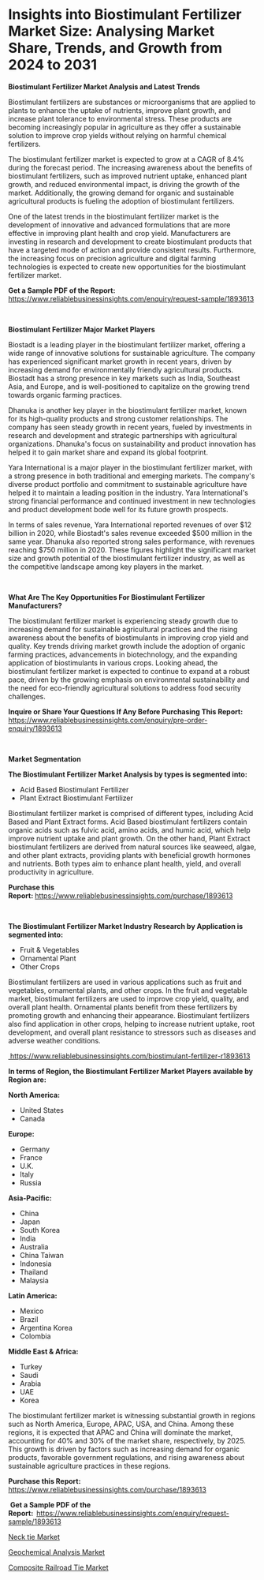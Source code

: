 <p><h1>Insights into Biostimulant Fertilizer Market Size: Analysing Market Share, Trends, and Growth from 2024 to 2031</h1></p><p><strong>Biostimulant Fertilizer Market Analysis and Latest Trends</strong></p>
<p><p>Biostimulant fertilizers are substances or microorganisms that are applied to plants to enhance the uptake of nutrients, improve plant growth, and increase plant tolerance to environmental stress. These products are becoming increasingly popular in agriculture as they offer a sustainable solution to improve crop yields without relying on harmful chemical fertilizers.</p><p>The biostimulant fertilizer market is expected to grow at a CAGR of 8.4% during the forecast period. The increasing awareness about the benefits of biostimulant fertilizers, such as improved nutrient uptake, enhanced plant growth, and reduced environmental impact, is driving the growth of the market. Additionally, the growing demand for organic and sustainable agricultural products is fueling the adoption of biostimulant fertilizers.</p><p>One of the latest trends in the biostimulant fertilizer market is the development of innovative and advanced formulations that are more effective in improving plant health and crop yield. Manufacturers are investing in research and development to create biostimulant products that have a targeted mode of action and provide consistent results. Furthermore, the increasing focus on precision agriculture and digital farming technologies is expected to create new opportunities for the biostimulant fertilizer market.</p></p>
<p><strong>Get a Sample PDF of the Report:&nbsp;</strong> <a href="https://www.reliablebusinessinsights.com/enquiry/request-sample/1893613">https://www.reliablebusinessinsights.com/enquiry/request-sample/1893613</a></p>
<p>&nbsp;</p>
<p><strong>Biostimulant Fertilizer Major Market Players</strong></p>
<p><p>Biostadt is a leading player in the biostimulant fertilizer market, offering a wide range of innovative solutions for sustainable agriculture. The company has experienced significant market growth in recent years, driven by increasing demand for environmentally friendly agricultural products. Biostadt has a strong presence in key markets such as India, Southeast Asia, and Europe, and is well-positioned to capitalize on the growing trend towards organic farming practices.</p><p>Dhanuka is another key player in the biostimulant fertilizer market, known for its high-quality products and strong customer relationships. The company has seen steady growth in recent years, fueled by investments in research and development and strategic partnerships with agricultural organizations. Dhanuka's focus on sustainability and product innovation has helped it to gain market share and expand its global footprint.</p><p>Yara International is a major player in the biostimulant fertilizer market, with a strong presence in both traditional and emerging markets. The company's diverse product portfolio and commitment to sustainable agriculture have helped it to maintain a leading position in the industry. Yara International's strong financial performance and continued investment in new technologies and product development bode well for its future growth prospects.</p><p>In terms of sales revenue, Yara International reported revenues of over $12 billion in 2020, while Biostadt's sales revenue exceeded $500 million in the same year. Dhanuka also reported strong sales performance, with revenues reaching $750 million in 2020. These figures highlight the significant market size and growth potential of the biostimulant fertilizer industry, as well as the competitive landscape among key players in the market.</p></p>
<p>&nbsp;</p>
<p><strong>What Are The Key Opportunities For Biostimulant Fertilizer Manufacturers?</strong></p>
<p><p>The biostimulant fertilizer market is experiencing steady growth due to increasing demand for sustainable agricultural practices and the rising awareness about the benefits of biostimulants in improving crop yield and quality. Key trends driving market growth include the adoption of organic farming practices, advancements in biotechnology, and the expanding application of biostimulants in various crops. Looking ahead, the biostimulant fertilizer market is expected to continue to expand at a robust pace, driven by the growing emphasis on environmental sustainability and the need for eco-friendly agricultural solutions to address food security challenges.</p></p>
<p><strong>Inquire or Share Your Questions If Any Before Purchasing This Report:</strong> <a href="https://www.reliablebusinessinsights.com/enquiry/pre-order-enquiry/1893613">https://www.reliablebusinessinsights.com/enquiry/pre-order-enquiry/1893613</a></p>
<p>&nbsp;</p>
<p><strong>Market Segmentation</strong></p>
<p><strong>The Biostimulant Fertilizer Market Analysis by types is segmented into:</strong></p>
<p><ul><li>Acid Based Biostimulant Fertilizer</li><li>Plant Extract Biostimulant Fertilizer</li></ul></p>
<p><p>Biostimulant fertilizer market is comprised of different types, including Acid Based and Plant Extract forms. Acid Based biostimulant fertilizers contain organic acids such as fulvic acid, amino acids, and humic acid, which help improve nutrient uptake and plant growth. On the other hand, Plant Extract biostimulant fertilizers are derived from natural sources like seaweed, algae, and other plant extracts, providing plants with beneficial growth hormones and nutrients. Both types aim to enhance plant health, yield, and overall productivity in agriculture.</p></p>
<p><strong>Purchase this Report:&nbsp;</strong><a href="https://www.reliablebusinessinsights.com/purchase/1893613">https://www.reliablebusinessinsights.com/purchase/1893613</a></p>
<p>&nbsp;</p>
<p><strong>The Biostimulant Fertilizer Market Industry Research by Application is segmented into:</strong></p>
<p><ul><li>Fruit & Vegetables</li><li>Ornamental Plant</li><li>Other Crops</li></ul></p>
<p><p>Biostimulant fertilizers are used in various applications such as fruit and vegetables, ornamental plants, and other crops. In the fruit and vegetable market, biostimulant fertilizers are used to improve crop yield, quality, and overall plant health. Ornamental plants benefit from these fertilizers by promoting growth and enhancing their appearance. Biostimulant fertilizers also find application in other crops, helping to increase nutrient uptake, root development, and overall plant resistance to stressors such as diseases and adverse weather conditions.</p></p>
<p><a href="https://www.reliablebusinessinsights.com/biostimulant-fertilizer-r1893613">&nbsp;https://www.reliablebusinessinsights.com/biostimulant-fertilizer-r1893613</a></p>
<p><strong>In terms of Region, the Biostimulant Fertilizer Market Players available by Region are:</strong></p>
<p>
    <p> <strong> North America: </strong>
        <ul>
            <li>United States</li>
            <li>Canada</li>
        </ul>
        </p> 
    <p> <strong> Europe: </strong>
        <ul>
            <li>Germany</li>
            <li>France</li>
            <li>U.K.</li>
            <li>Italy</li>
            <li>Russia</li>
        </ul>
        </p> 
    <p> <strong> Asia-Pacific: </strong>
        <ul>
            <li>China</li>
            <li>Japan</li>
            <li>South Korea</li>
            <li>India</li>
            <li>Australia</li>
            <li>China Taiwan</li>
            <li>Indonesia</li>
            <li>Thailand</li>
            <li>Malaysia</li>
        </ul>
        </p> 
    <p> <strong> Latin America: </strong>
        <ul>
            <li>Mexico</li>
            <li>Brazil</li>
            <li>Argentina Korea</li>
            <li>Colombia</li>
        </ul>
        </p> 
    <p> <strong> Middle East & Africa: </strong>
        <ul>
            <li>Turkey</li>
            <li>Saudi</li>
            <li>Arabia</li>
            <li>UAE</li>
            <li>Korea</li>
        </ul>
    </p>
    </p>
<p><p>The biostimulant fertilizer market is witnessing substantial growth in regions such as North America, Europe, APAC, USA, and China. Among these regions, it is expected that APAC and China will dominate the market, accounting for 40% and 30% of the market share, respectively, by 2025. This growth is driven by factors such as increasing demand for organic products, favorable government regulations, and rising awareness about sustainable agriculture practices in these regions.</p></p>
<p><strong>Purchase this Report: </strong><a href="https://www.reliablebusinessinsights.com/purchase/1893613">https://www.reliablebusinessinsights.com/purchase/1893613</a></p>
<p>&nbsp;<strong>Get a Sample PDF of the Report:&nbsp;&nbsp;</strong><a href="https://www.reliablebusinessinsights.com/enquiry/request-sample/1893613">https://www.reliablebusinessinsights.com/enquiry/request-sample/1893613</a></p>
<p><strong></strong></p>
<p><p><a href="https://github.com/xvyfpyhu18/Market-Research-Report-List-1/blob/main/neck-tie-market.md">Neck tie Market</a></p><p><a href="https://github.com/YashRP12/Market-Research-Report-List-5/blob/main/geochemical-analysis-market.md">Geochemical Analysis Market</a></p><p><a href="https://view.publitas.com/reportprime-1/global-composite-railroad-tie-market-analysis-trends-forecasts-and-growth-opportunities-2024-2031-in-146-pages-report/">Composite Railroad Tie Market</a></p></p>